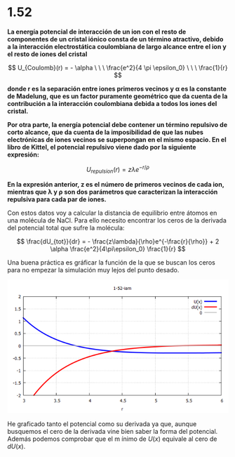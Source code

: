 # 1.52
**La energía potencial de interacción de un ion con el resto de componentes de un cristal iónico consta de un término atractivo, debido a la interacción electrostática coulombiana de largo alcance entre el ion y el resto de iones del cristal**

$$ U_{Coulomb}(r) = - \alpha  \ \ \ \frac{e^2}{4 \pi \epsilon_0} \ \ \ \frac{1}{r} $$

**donde r es la separación entre iones primeros vecinos y α es la constante de Madelung, que es un factor puramente geométrico que da cuenta de la contribución a la interacción coulombiana debida a todos los iones del cristal.**

**Por otra parte, la energía potencial debe contener un término repulsivo de corto alcance, que da cuenta de la imposibilidad de que las nubes electrónicas de iones vecinos se superpongan en el mismo espacio. En el libro de Kittel, el potencial repulsivo viene dado por la siguiente expresión:**

$$ U_{repulsion} (r) = z \lambda e^{-r/\rho} $$

**En la expresión anterior, z es el número de primeros vecinos de cada ion, mientras que λ y ρ son dos parámetros que caracterizan la interacción repulsiva para cada par de iones.**

Con estos datos voy a calcular la distancia de equilibrio entre átomos en una molécula de NaCl. Para ello necesito encontrar los ceros de la derivada del potencial total que sufre la molécula:

$$ \frac{dU_{tot}}{dr} = - \frac{z\lambda}{\rho}e^{-\frac{r}{\rho}} + 2 \alpha \frac{e^2}{4\pi\epsilon_0} \frac{1}{r} $$

Una buena práctica es gráficar la función de la que se buscan los ceros para no empezar la simulación muy lejos del punto desado. 

![alt text][logo]

[logo]:https://github.com/Olinty-3/Computational-physic/blob/main/1-52-iam/1-52-iam.png

He graficado tanto el potencial como su derivada ya que, aunque busquemos el cero de la derivada vine bien saber la forma del potencial. Además podemos comprobar que el m ínimo de $U(x)$ equivale al cero de $dU(x)$.
